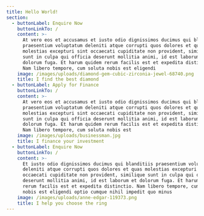 ```yaml
---
title: Hello World!
section:
  - buttonLabel: Enquire Now
    buttonLinkTo: /
    content: >-
      At vero eos et accusamus et iusto odio dignissimos ducimus qui blanditiis
      praesentium voluptatum deleniti atque corrupti quos dolores et quas
      molestias excepturi sint occaecati cupiditate non provident, similique
      sunt in culpa qui officia deserunt mollitia animi, id est laborum et
      dolorum fuga. Et harum quidem rerum facilis est et expedita distinctio.
      Nam libero tempore, cum soluta nobis est eligendi
    image: /images/uploads/diamond-gem-cubic-zirconia-jewel-68740.png
    title: I find the best diamond
  - buttonLabel: Apply for Finance
    buttonLinkTo: /
    content: >-
      At vero eos et accusamus et iusto odio dignissimos ducimus qui blanditiis
      praesentium voluptatum deleniti atque corrupti quos dolores et quas
      molestias excepturi sint occaecati cupiditate non provident, similique
      sunt in culpa qui officia deserunt mollitia animi, id est laborum et
      dolorum fuga. Et harum quidem rerum facilis est et expedita distinctio.
      Nam libero tempore, cum soluta nobis est
    image: /images/uploads/businessman.jpg
    title: I finance your investment
  - buttonLabel: Enquire Now
    buttonLinkTo: /
    content: >-
      Et iusto odio dignissimos ducimus qui blanditiis praesentium voluptatum
      deleniti atque corrupti quos dolores et quas molestias excepturi sint
      occaecati cupiditate non provident, similique sunt in culpa qui officia
      deserunt mollitia animi, id est laborum et dolorum fuga. Et harum quidem
      rerum facilis est et expedita distinctio. Nam libero tempore, cum soluta
      nobis est eligendi optio cumque nihil impedit quo minus
    image: /images/uploads/anne-edgar-119373.png
    title: I help you choose the ring
---
```


